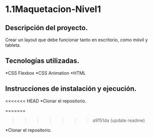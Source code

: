 ﻿# 1.1Maquetacion-Nivel1

## Descripción del proyecto.

Crear un layout que debe funcionar tanto en escritorio, como móvil y tableta.

## Tecnologías utilizadas.

*CSS Flexbox
*CSS Animation
\*HTML

## Instrucciones de instalación y ejecución.
<<<<<<< HEAD
*Clonar el repositorio.


=======
>>>>>>> a9151da (update readme)

\*Clonar el repositorio.

